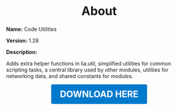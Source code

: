 <h1 style="text-align:center; font-size:2rem; font-weight:bold;">About</h1>

**Name:**
Code Utilities

**Version:**
1.28

**Description:**

Adds extra helper functions in lia.util, simplified utilities for common scripting tasks, a central library used by other modules, utilities for networking data, and shared constants for modules.




<p align="center"><a href="https://github.com/LiliaFramework/Modules/raw/refs/heads/gh-pages/utilities.zip" style="display:inline-block;padding:12px 24px;font-size:1.5rem;font-weight:bold;text-decoration:none;color:#fff;background-color:var(--md-primary-fg-color,#007acc);border-radius:4px;">DOWNLOAD HERE</a></p>